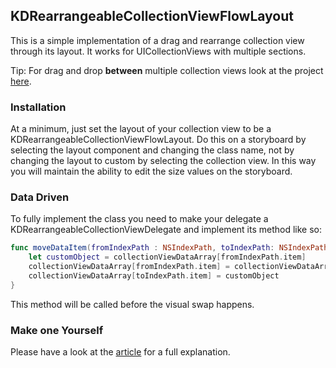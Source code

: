 ## KDRearrangeableCollectionViewFlowLayout ##

This is a simple implementation of a drag and rearrange collection view through its layout. It works for UICollectionViews with multiple sections.

Tip: For drag and drop **between** multiple collection views look at the project [here](https://github.com/mmick66/KDDragAndDropCollectionView).

### Installation ###

At a minimum, just set the layout of your collection view to be a KDRearrangeableCollectionViewFlowLayout. Do this on a storyboard by selecting the layout component and changing the class name, not by changing the layout to custom by selecting the collection view. In this way you will maintain the ability to edit the size values on the storyboard.

### Data Driven ###

To fully implement the class you need to make your delegate a KDRearrangeableCollectionViewDelegate and implement its method like so:

```Swift
func moveDataItem(fromIndexPath : NSIndexPath, toIndexPath: NSIndexPath) -> Void {
    let customObject = collectionViewDataArray[fromIndexPath.item]
    collectionViewDataArray[fromIndexPath.item] = collectionViewDataArray[toIndexPath.item]
    collectionViewDataArray[toIndexPath.item] = customObject
}
```

This method will be called before the visual swap happens.

### Make one Yourself ###

Please have a look at the [article](http://karmadust.com/?p=5) for a full explanation.
